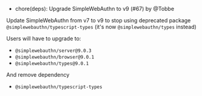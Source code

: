 - chore(deps): Upgrade SimpleWebAuthn to v9 (#67) by @Tobbe

Update SimpleWebAuthn from v7 to v9 to stop using deprecated package `@simplewebauthn/typescript-types` (it's now `@simplewebauthn/types` instead)

Users will have to upgrade to:

- `@simplewebauthn/server@9.0.3`
- `@simplewebauthn/browser@9.0.1`
- `@simplewebauthn/types@9.0.1`

And remove dependency

- `@simplewebauthn/typescript-types`
